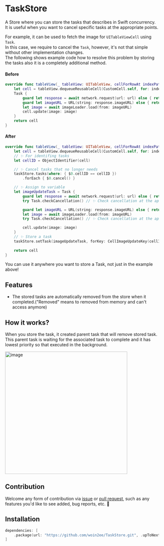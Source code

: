 # TaskStore
A Store where you can store the tasks that describes in Swift concurrency. It is useful when you want to cancel specific tasks at the appropriate points.

For example, it can be used to fetch the image for `UITableViewCell` using `Task`.  
In this case, we require to cancel the `Task`, however, it's not that simple without other implementation changes.  
The following shows example code how to resolve this problem by storing the tasks also it is a completely additional method.

#### Before
```swift
override func tableView(_ tableView: UITableView, cellForRowAt indexPath: IndexPath) -> UITableViewCell {
    let cell = tableView.dequeueReusableCell(CustomCell.self, for: indexPath)
    Task {
        guard let response = await network.request(url: url) else { return }
        guard let imageURL = URL(string: response.imageURL) else { return }
        let image = await imageLoader.load(from: imageURL)
        cell.update(image: image)
    }
    return cell
}
```

#### After
```swift
override func tableView(_ tableView: UITableView, cellForRowAt indexPath: IndexPath) -> UITableViewCell {
    let cell = tableView.dequeueReusableCell(CustomCell.self, for: indexPath)
    // ✨ For identifing tasks
    let cellID = ObjectIdentifier(cell)

    // ✨ Cancel tasks that no longer needs
    taskStore.tasks(where: { $0.cellID == cellID })
        .forEach { $0.cancel() }

    // ✨ Assign to variable
    let imageUpdateTask = Task {
        guard let response = await network.request(url: url) else { return }
        try Task.checkCancellation() // ✨ Check cancellation at the appropriate time.

        guard let imageURL = URL(string: response.imageURL) else { return }
        let image = await imageLoader.load(from: imageURL)
        try Task.checkCancellation() // ✨ Check cancellation at the appropriate time.

        cell.update(image: image)
    }
    // ✨ Store a task 
    taskStore.setTask(imageUpdateTask, forKey: CellImageUpdateKey(cellID: cellID, indexPath: indexPath))
    
    return cell
}
```

You can use it anywhere you want to store a Task, not just in the example above!

## Features
- The stored tasks are automatically removed from the store when it completed.("Removed" means to removed from memory and can't access anymore)

## How it works?
When you store the task, it created parent task that will remove stored task.
This parent task is waiting for the associated task to complete and it has lowest priority so that executed in the background.

<img width="400" alt="image" src="https://github.com/woin2ee/TaskStore/assets/81426024/9a04539f-427f-4063-b455-6b5e10f2b12f">


## Contribution
Welcome any form of contribution via [issue](https://github.com/woin2ee/TaskStore/issues) or [pull request](https://github.com/woin2ee/TaskStore/pulls), such as any features you'd like to see added, bug reports, etc. 🙌

## Installation
```swift
dependencies: [
    .package(url: "https://github.com/woin2ee/TaskStore.git", .upToNextMajor(from: "0.1.0"))
]
```
